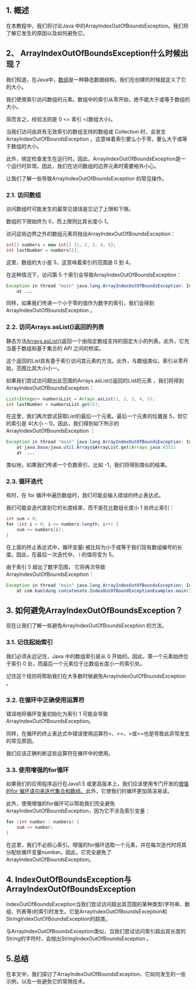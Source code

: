 ## 1. 概述

在本教程中，我们将讨论Java 中的ArrayIndexOutOfBoundsException。我们将了解它发生的原因以及如何避免它。

## 2、 ArrayIndexOutOfBoundsException什么时候出现？

我们知道，在Java中，[数组](https://www.baeldung.com/java-arrays-guide)是一种静态数据结构，我们在创建的时候就定义了它的大小。

我们使用索引访问数组的元素。数组中的索引从零开始，绝不能大于或等于数组的大小。

简而言之，经验法则是 0 <= 索引 <(数组大小)。

当我们访问由具有无效索引的数组支持的数组或 Collection 时，会发生ArrayIndexOutOfBoundsException 。这意味着索引要么小于零，要么大于或等于数组的大小。

此外，绑定检查发生在运行时。因此，ArrayIndexOutOfBoundsException是一个运行时异常。因此，我们在访问数组的边界元素时需要格外小心。

让我们了解一些导致ArrayIndexOutOfBoundsException 的常见操作。

### 2.1. 访问数组

访问数组时可能发生的最常见错误是忘记了上限和下限。

数组的下限始终为 0，而上限则比其长度小 1。

访问这些边界之外的数组元素将抛出ArrayIndexOutOfBoundsException：

```java
int[] numbers = new int[] {1, 2, 3, 4, 5};
int lastNumber = numbers[5];
```

这里，数组的大小是 5，这意味着索引的范围是 0 到 4。

在这种情况下，访问第 5 个索引会导致ArrayIndexOutOfBoundsException：

```java
Exception in thread "main" java.lang.ArrayIndexOutOfBoundsException: Index 5 out of bounds for length 5
    at ...
```

同样，如果我们传递一个小于零的值作为数字的索引，我们会得到ArrayIndexOutOfBoundsException 。

### 2.2. 访问Arrays.asList()返回的列表

静态方法[Arrays.asList()](https://www.baeldung.com/java-arrays-aslist-vs-new-arraylist#arraysaslist)返回一个由指定数组支持的固定大小的列表。此外，它充当基于数组和基于集合的 API 之间的桥梁。

这个返回的List具有基于索引访问其元素的方法。此外，与数组类似，索引从零开始，范围比其大小小一。

如果我们尝试访问超出此范围的Arrays.asList()返回的List的元素 ，我们将得到ArrayIndexOutOfBoundsException：

```java
List<Integer> numbersList = Arrays.asList(1, 2, 3, 4, 5);
int lastNumber = numbersList.get(5);
```

在这里，我们再次尝试获取List的最后一个元素。最后一个元素的位置是 5，但它的索引是 4(大小 – 1)。因此，我们得到如下所示的ArrayIndexOutOfBoundsException ：

```java
Exception in thread "main" java.lang.ArrayIndexOutOfBoundsException: Index 5 out of bounds for length 5
    at java.base/java.util.Arrays$ArrayList.get(Arrays.java:4351)
    at  ...
```

类似地，如果我们传递一个负数索引，比如 -1，我们将得到类似的结果。

### 2.3. 循环迭代

有时，在 for 循环中遍历数组时，我们可能会输入错误的终止表达式。

我们可能会迭代直到它的长度结束，而不是在比数组长度小 1 处终止索引：

```java
int sum = 0;
for (int i = 0; i <= numbers.length; i++) {
    sum += numbers[i];
}
```

在上面的终止表达式中，循环变量i 被比较为小于或等于我们现有数组编号的长度。因此，在最后一次迭代中， i 的值将变为 5。

由于索引 5 超出了数字范围， 它将再次导致ArrayIndexOutOfBoundsException：

```java
Exception in thread "main" java.lang.ArrayIndexOutOfBoundsException: Index 5 out of bounds for length 5
    at com.baeldung.concatenate.IndexOutOfBoundExceptionExamples.main(IndexOutOfBoundExceptionExamples.java:22)
```

## 3. 如何避免ArrayIndexOutOfBoundsException？

现在让我们了解一些避免ArrayIndexOutOfBoundsException 的方法。

### 3.1. 记住起始索引

我们必须永远记住，Java 中的数组索引是从 0 开始的。因此，第一个元素始终位于索引 0 处，而最后一个元素位于比数组长度小一的索引处。

记住这个规则将帮助我们在大多数时候避免ArrayIndexOutOfBoundsException 。

### 3.2. 在循环中正确使用运算符

错误地将循环变量初始化为索引 1 可能会导致ArrayIndexOutOfBoundsException。

同样，在循环的终止表达式中错误使用运算符<、<=、>或>=也是导致此异常发生的常见原因。

我们应该正确判断这些运算符在循环中的使用。

### 3.3. 使用增强的for循环

如果我们的应用程序运行在Java1.5 或更高版本上，我们应该使用专门开发的[增强的for 循环语句来迭代集合和数组。](https://www.baeldung.com/java-for-loop)此外，它使我们的循环更加简洁易读。

此外，使用增强的for循环可以帮助我们完全避免ArrayIndexOutOfBoundsException，因为它不涉及索引变量：

```java
for (int number : numbers) {
    sum += number;
}
```

在这里，我们不必担心索引。增强的for循环选取一个元素，并在每次迭代时将其分配给循环变量number。因此，它完全避免了ArrayIndexOutOfBoundsException。

## 4. IndexOutOfBoundsException与ArrayIndexOutOfBoundsException

IndexOutOfBoundsException当我们尝试访问超出其范围的某种类型(字符串、数组、列表等)的索引时发生。它是ArrayIndexOutOfBoundsException和StringIndexOutOfBoundsException的超类。

与ArrayIndexOutOfBoundsException类似，当我们尝试访问索引超出其长度的String的字符时，会抛出StringIndexOutOfBoundsException 。

## 5.总结

在本文中，我们探讨了ArrayIndexOutOfBoundsException、它如何发生的一些示例，以及一些避免它的常用技术。